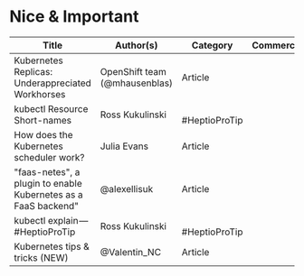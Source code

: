 # Nice & Important
| Title | Author(s) | Category | Commercial | Source |
| ----- | --------- | -------- | ---------- | ------ |
| Kubernetes Replicas: Underappreciated Workhorses | OpenShift team (@mhausenblas) | Article |  | [Link](https://blog.openshift.com/kubernetes-replicas-appreciated-workhorses) |
| kubectl Resource Short-names | Ross Kukulinski |  #HeptioProTip |  | [Link](https://blog.heptio.com/kubectl-resource-short-names-heptioprotip-c8eff9fb7202) |
| How does the Kubernetes scheduler work? | Julia Evans | Article |  | [Link](https://jvns.ca/blog/2017/07/27/how-does-the-kubernetes-scheduler-work/) |
| "faas-netes", a plugin to enable Kubernetes as a FaaS backend" | @alexellisuk | Article |  | [Link](https://github.com/alexellis/faas-netes) |
| kubectl explain — #HeptioProTip | Ross Kukulinski |  #HeptioProTip |  | [Link](https://blog.heptio.com/kubectl-explain-heptioprotip-ee883992a243) |
| Kubernetes tips & tricks (NEW) | @Valentin_NC | Article |  | [Link](https://opsnotice.xyz/kubernetes-tips-tricks/) |
